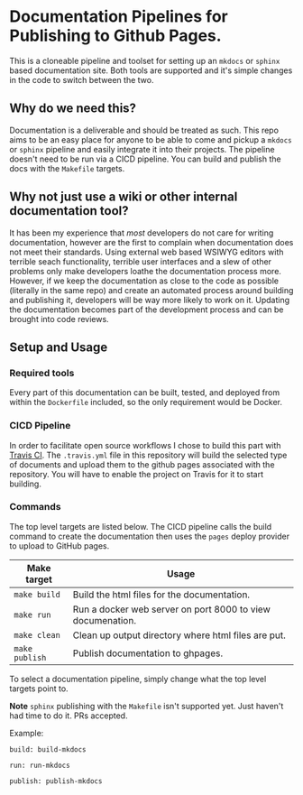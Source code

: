 # Documentation Pipelines for Publishing to Github Pages.
This is a cloneable pipeline and toolset for setting up an `mkdocs` or `sphinx`
based documentation site. Both tools are supported and it's simple changes
in the code to switch between the two.

## Why do we need this?
Documentation is a deliverable and should be treated as such. This repo aims
to be an easy place for anyone to be able to come and pickup a `mkdocs` or
`sphinx` pipeline and easily integrate it into their projects. The pipeline 
doesn't need to be run via a CICD pipeline. You can build and publish the docs
with the `Makefile` targets.

## Why not just use a wiki or other internal documentation tool?
It has been my experience that _most_ developers do not care for writing
documentation, however are the first to complain when documentation does not
meet their standards. Using external web based WSIWYG editors with terrible
seach functionality, terrible user interfaces and a slew of other problems
only make developers loathe the documentation process more. However, if we 
keep the documentation as close to the code as possible (literally in the same
repo) and create an automated process around building and publishing it, developers
will be way more likely to work on it. Updating the documentation becomes part
of the development process and can be brought into code reviews.

## Setup and Usage

### Required tools
Every part of this documentation can be built, tested, and deployed from
within the `Dockerfile` included, so the only requirement would be Docker.

### CICD Pipeline
In order to facilitate open source workflows I chose to build this part with 
[Travis CI](https://travis-ci.com/). The `.travis.yml` file in this repository
will build the selected type of documents and upload them to the github pages
associated with the repository. You will have to enable the project on Travis
for it to start building.

### Commands
The top level targets are listed below. The CICD pipeline calls the build
command to create the documentation then uses the `pages` deploy provider to 
upload to GitHub pages. 
 
| Make target    | Usage                                                      |
| -------------- | ---------------------------------------------------------- |
| `make build`   | Build the html files for the documentation.                |
| `make run`     | Run a docker web server on port 8000 to view documenation. |
| `make clean`   | Clean up output directory where html files are put.        |
| `make publish` | Publish documentation to ghpages.                          |

To select a documentation pipeline, simply change what the top level targets
point to.

**Note** `sphinx` publishing with the `Makefile` isn't supported yet. Just
haven't had time to do it. PRs accepted.

Example: 
```
build: build-mkdocs

run: run-mkdocs

publish: publish-mkdocs
```
